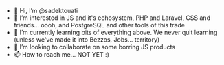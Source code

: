 - 👋 Hi, I’m @sadektouati
- 👀 I’m interested in JS and it's echosystem, PHP and Laravel, CSS and friends... oooh, and PostgreSQL and other tools of this trade
- 🌱 I’m currently learning bits of everything above. We never quit learning (unless we've made it into Bezzos, Jobs... territory)
- 💞️ I’m looking to collaborate on some borring JS products
- 📫 How to reach me... NOT YET :)

<!---
sadektouati/sadektouati is a ✨ special ✨ repository because its `README.md` (this file) appears on your GitHub profile.
You can click the Preview link to take a look at your changes.
--->
